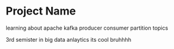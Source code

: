 # Project Name

learning about apache kafka 
producer 
consumer 
partition
topics

3rd semister in big data anlaytics
its cool bruhhhh




